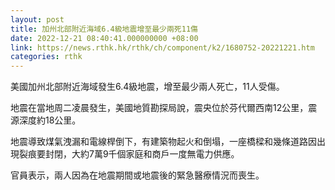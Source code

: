 ```yaml
---
layout: post
title: 加州北部附近海域6.4級地震增至最少兩死11傷
date: 2022-12-21 08:40:41.000000000 +08:00
link: https://news.rthk.hk/rthk/ch/component/k2/1680752-20221221.htm
categories: rthk
---
```


美國加州北部附近海域發生6.4級地震，增至最少兩人死亡，11人受傷。

地震在當地周二凌晨發生，美國地質勘探局說，震央位於芬代爾西南12公里，震源深度約18公里。

地震導致煤氣洩漏和電線桿倒下，有建築物起火和倒塌，一座橋樑和幾條道路因出現裂痕要封閉，大約7萬9千個家庭和商戶一度無電力供應。

官員表示，兩人因為在地震期間或地震後的緊急醫療情況而喪生。

